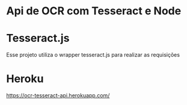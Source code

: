 # Api de OCR com Tesseract e Node

# Tesseract.js

Esse projeto utiliza o wrapper tesseract.js para realizar as requisições

# Heroku

https://ocr-tesseract-api.herokuapp.com/
